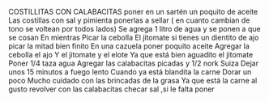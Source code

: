 COSTILLITAS CON CALABACITAS
poner en un sartén un poquito de aceite
Las costillas con sal y pimienta ponerlas a sellar ( en cuanto cambian de tono se voltean por todos lados)
Se agrega 1 litro de agua y se ponen a que se cosan
En mientras
Picar la cebolla
El jitomate si tienes un dientito de ajo picar la mitad bien finito 
En una cazuela poner poquito aceite
Agregar la cebolla el ajo
Y el jitomate y el elote
Ya que está bien aguadito el jitomate
Poner 1/4 taza agua
Agregar las calabacitas picadas y
1/2 nork Suiza
Dejar unos 15 minutos a fuego lento
Cuando ya está blandita la carne 
Dorar un poco 
Mucho cuidado con las brincadas de la grasa
Ya que está la carne al gusto revolver con las calabacitas checar sal ,si le falta poner
